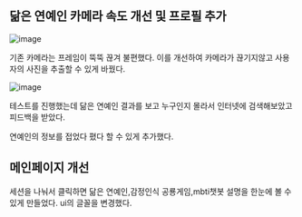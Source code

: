 ## 닮은 연예인 카메라 속도 개선 및 프로필 추가

![image](https://github.com/user-attachments/assets/e437487a-89ad-4062-8fc8-d07b62dc8566)

기존 카메라는 프레임이 뚝뚝 끊겨 불편했다. 이를 개선하여 카메라가 끊기지않고 사용자의 사진을 추출할 수 있게 바꿨다.



![image](https://github.com/user-attachments/assets/b2a10f49-aa57-4134-aabb-b8e7cd258128)

테스트를 진행했는데 닮은 연예인 결과를 보고 누구인지 몰라서 인터넷에 검색해보았고 피드백을 받았다.

연예인의 정보를 접었다 폈다 할 수 있게 추가했다.


## 메인페이지 개선

세션을 나눠서 클릭하면 닮은 연예인,감정인식 공룡게임,mbti챗봇 설명을 한눈에 볼 수있게 만들었다.
ui의 글꼴을 변경했다.
